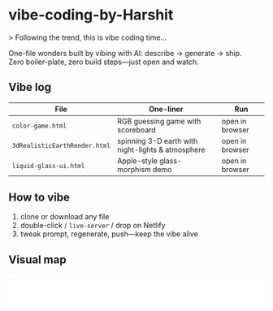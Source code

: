 # vibe-coding-by-Harshit

&gt; Following the trend, this is vibe coding time...

One-file wonders built by vibing with AI: describe → generate → ship.  
Zero boiler-plate, zero build steps—just open and watch.

## Vibe log
| File | One-liner | Run |
|---|---|---|
| `color-game.html` | RGB guessing game with scoreboard | open in browser |
| `3dRealisticEarthRender.html` | spinning 3-D earth with night-lights & atmosphere | open in browser |
| `liquid-glass-ui.html` | Apple-style glass-morphism demo | open in browser |

## How to vibe
1. clone or download any file
2. double-click / `live-server` / drop on Netlify
3. tweak prompt, regenerate, push—keep the vibe alive

## Visual map
![repo-map](markmap.svg)